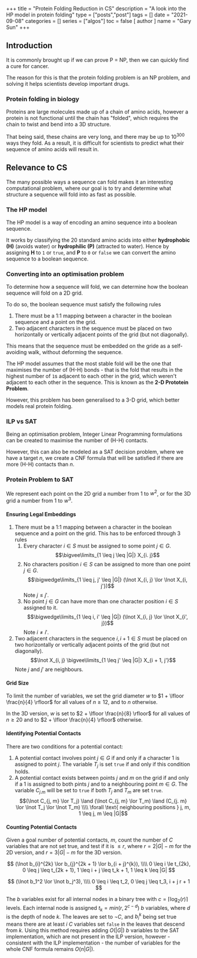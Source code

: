 +++
title = "Protein Folding Reduction in CS"
description = "A look into the HP model in protein folding"
type = ["posts","post"]
tags = []
date = "2021-09-08"
categories = []
series = ["algos"]
toc = false
[ author ]
  name = "Gary Sun"
+++

## Introduction

It is commonly brought up if we can prove P = NP, then we can quickly find a cure for cancer.

The reason for this is that the protein folding problem is an NP problem, and solving it helps scientists develop important drugs.

### Protein folding in biology

Proteins are large molecules made up of a chain of amino acids, however a protein is not functional until the chain has "folded", which requires the chain to twist and bend into a 3D structure.

That being said, these chains are very long, and there may be up to $10^{300}$ ways they fold. As a result, it is difficult for scientists to predict what their sequence of amino acids will result in.

## Relevance to CS

The many possible ways a sequence can fold makes it an interesting computational problem, where our goal is to try and determine what structure a sequence will fold into as fast as possible.

### The HP model

The HP model is a way of encoding an amino sequence into a boolean sequence.

It works by classifying the 20 standard amino acids into either **hydrophobic (H)** (avoids water) or **hydrophilic (P)** (attracted to water). Hence by assigning **H** to `1` or `true`, and **P** to `0` or `false` we can convert the amino sequence to a boolean sequence.

### Converting into an optimisation problem

To determine how a sequence will fold, we can determine how the boolean sequence will fold on a 2D grid.

To do so, the boolean sequence must satisfy the following rules

1. There must be a 1:1 mapping between a character in the boolean sequence and a point on the grid.
2. Two adjacent characters in the sequence must be placed on two horizontally or vertically adjacent points of the grid (but not diagonally).

This means that the sequence must be embedded on the gride as a self-avoiding walk, without deforming the sequence.

The HP model assumes that the most stable fold will be the one that maximises the number of (H-H) bonds - that is the fold that results in the highest number of `1`s adjacent to each other in the grid, which weren't adjacent to each other in the sequence. This is known as the **2-D Prototein Problem**.

However, this problem has been generalised to a 3-D grid, which better models real protein folding.

### ILP vs SAT

Being an optimisation problem, Integer Linear Programming formulations can be created to maximise the number of (H-H) contacts.

However, this can also be modeled as a SAT decision problem, where we have a target $n$, we create a CNF formula that will be satisfied if there are more (H-H) contacts than $n$.

### Protein Problem to SAT

We represent each point on the 2D grid a number from 1 to $w^2$, or for the 3D grid a number from 1 to $w^3$.

#### Ensuring Legal Embeddings

1. There must be a 1:1 mapping between a character in the boolean sequence and a point on the grid.
   This has to be enforced through 3 rules
   1. Every character $i \in S$ must be assigned to some point $j \in G$.
      $$\bigvee\limits_{1 \leq j \leq |G|} X_{i. j}$$
   2. No characters position $i \in S$ can be assigned to more than one point $j \in G$.
      $$\bigwedge\limits_{1 \leq j, j' \leq |G|} (\lnot X_{i, j} \lor \lnot X_{i, j'})$$
      Note $j \leq j'$.
   3. No point $j \in G$ can have more than one character position $i \in S$ assigned to it.
      $$\bigwedge\limits_{1 \leq i, i' \leq |G|} (\lnot X_{i, j} \lor \lnot X_{i', j})$$
      Note $i \neq i'$.
2. Two adjacent characters in the sequence $i, i + 1 \in S$ must be placed on two horizontally or vertically adjacent points of the grid (but not diagonally).
   $$\lnot X_{i, j} \bigvee\limits_{1 \leq j' \leq |G|} X_{i + 1, j'}$$
   Note $j$ and $j'$ are neighbours.

#### Grid Size

To limit the number of variables, we set the grid diameter $w$ to $1 + \lfloor \frac{n}{4} \rfloor$ for all values of $n \geq 12$, and to $n$ otherwise.

In the 3D version, $w$ is set to $2 + \lfloor \frac{n}{8} \rfloor$ for all values of $n \geq 20$ and to $2 + \lfloor \frac{n}{4} \rfloor$ otherwise.

#### Identifying Potential Contacts

There are two conditions for a potential contact:

1. A potential contact involves point $j \in G$ if and only if a character 1 is assigned to point $j$. The variable $T_j$ is set `true` if and only if this condition holds.
2. A potential contact exists between points $j$ and $m$ on the grid if and only if a 1 is assigned to both pints $j$ and to a neighbouring point $m \in G$. The variable $C_{j. m}$ will be set to `true` if both $T_j$ and $T_m$ are set `true`.
   $$(\lnot C_{j, m} \lor T_j) \land (\lnot C_{j, m} \lor T_m) \land (C_{j. m} \lor \lnot T_j \lor \lnot T_m) \\\\ \forall \text{ neighbouring positions } j, m, 1 \leq j, m \leq |G|$$

#### Counting Potential Contacts

Given a goal number of potential contacts, $m$, count the number of $C$ variables that are not set true, and test if it is $\leq r$, where $r = 2|G| - m$ for the 2D version, and $r = 3|G| - m$ for the 3D version.

$$
(\lnot b_{i}^{2k} \lor b_{j}^{2k + 1} \lor b_{i + j}^{k}), \\\\
0 \leq i \le t_{2k}, 0 \leq j \leq t_{2k + 1}, 1 \leq i + j \leq t_k + 1, 1 \leq k \leq |G|
$$

$$
(\lnot b_1^2 \lor \lnot b_j^3), \\\\
0 \leq i \leq t_2, 0 \leq j \leq t_3, i + j r + 1
$$

The $b$ variables exist for all internal nodes in a binary tree with $c = \lceil \text{log}_2(r) \rceil$ levels.
Each internal node is assigned $t_k = min(r, 2^{c - d})$ $b$ variables, where $d$ is the depth of node $k$.
The leaves are set to $\lnot C$, and $b_i^k$ being set true means there are at least $i$ $C$ variables set `false` in the leaves that descend from $k$.
Using this method requires adding $O(|G|)$ $b$ variables to the SAT implementation, which are not present in the ILP version, however - consistent with the ILP implementation - the number of variables for the whole CNF formula remains $O(n |G|)$.
